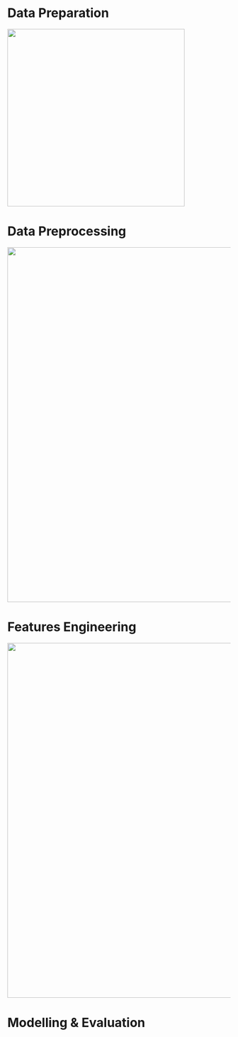 # Data Preparation

<img src="https://i.ibb.co/rw0z7bT/Blank-diagram-1.png" width="400">

# Data Preprocessing

<img src="https://i.ibb.co/T1g8sfW/Data-Preprocessing.png" width="800">

# Features Engineering

<img src="https://i.ibb.co/mcmRk0z/Features-Engineering-1.png" width="800">

# Modelling & Evaluation
